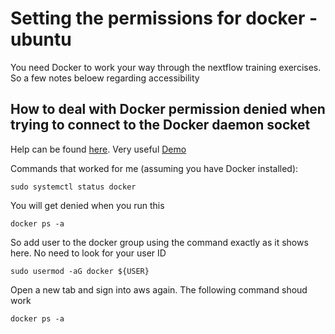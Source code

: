 # Setting the permissions for docker - ubuntu

You need Docker to work your way through the nextflow training exercises. So a few notes beloew regarding accessibility

## How to deal with Docker permission denied when trying to connect to the Docker daemon socket

Help can be found [here](https://www.digitalocean.com/community/questions/how-to-fix-docker-got-permission-denied-while-trying-to-connect-to-the-docker-daemon-socket).
Very useful [Demo](https://www.youtube.com/watch?v=XfZvKLNXC9M)

Commands that worked for me (assuming you have Docker installed):
```
sudo systemctl status docker
```

You will get denied when you run this
```
docker ps -a
```

So add user to the docker group using the command exactly as it shows here. No need to look for your user ID
```
sudo usermod -aG docker ${USER}
```

Open a new tab and sign into aws again. The following command shoud work
```
docker ps -a
```
